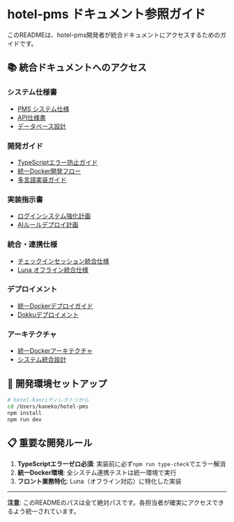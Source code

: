 # hotel-pms ドキュメント参照ガイド

このREADMEは、hotel-pms開発者が統合ドキュメントにアクセスするためのガイドです。

## 📚 統合ドキュメントへのアクセス

### システム仕様書
- [PMS システム仕様](/Users/kaneko/hotel-kanri/docs/01_systems/pms/)
- [API仕様書](/Users/kaneko/hotel-kanri/docs/01_systems/pms/api/)
- [データベース設計](/Users/kaneko/hotel-kanri/docs/01_systems/pms/database-schema.md)

### 開発ガイド
- [TypeScriptエラー防止ガイド](/Users/kaneko/hotel-kanri/docs/development/TYPESCRIPT_ERROR_PREVENTION_GUIDE.md)
- [統一Docker開発フロー](/Users/kaneko/hotel-kanri/docs/development/unified-docker-workflow.md)
- [多言語実装ガイド](/Users/kaneko/hotel-kanri/docs/01_systems/pms/multilingual-implementation.md)

### 実装指示書
- [ログインシステム強化計画](/Users/kaneko/hotel-kanri/docs/01_systems/pms/login-system-enhancement-plan.md)
- [AIルールデプロイ計画](/Users/kaneko/hotel-kanri/docs/01_systems/pms/ai-rules-deployment-plan.md)

### 統合・連携仕様
- [チェックインセッション統合仕様](/Users/kaneko/hotel-kanri/docs/systems/pms/CHECKIN_SESSION_INTEGRATION_SPEC.md)
- [Luna オフライン統合仕様](/Users/kaneko/hotel-kanri/docs/01_systems/common/offline/Luna_Offline_Database_Integration_Specification.md)

### デプロイメント
- [統一Dockerデプロイガイド](/Users/kaneko/hotel-kanri/docs/deployment/unified-docker-deployment-guide.md)
- [Dokkuデプロイメント](/Users/kaneko/hotel-kanri/docs/deployment/dokku-dockerfile-deployment.md)

### アーキテクチャ
- [統一Dockerアーキテクチャ](/Users/kaneko/hotel-kanri/docs/architecture/docker/unified-docker-architecture-2025.md)
- [システム統合設計](/Users/kaneko/hotel-kanri/docs/architecture/system-integration.md)

## 🔧 開発環境セットアップ
```bash
# hotel-kanriディレクトリから
cd /Users/kaneko/hotel-pms
npm install
npm run dev
```

## 📋 重要な開発ルール
1. **TypeScriptエラーゼロ必須**: 実装前に必ず`npm run type-check`でエラー解消
2. **統一Docker環境**: 全システム連携テストは統一環境で実行
3. **フロント業務特化**: Luna（オフライン対応）に特化した実装

---
**注意**: このREADMEのパスは全て絶対パスです。各担当者が確実にアクセスできるよう統一されています。
